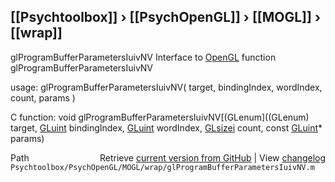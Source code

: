 ## [[Psychtoolbox]] &#8250; [[PsychOpenGL]] &#8250; [[MOGL]] &#8250; [[wrap]]

glProgramBufferParametersIuivNV  Interface to [OpenGL](OpenGL) function glProgramBufferParametersIuivNV  
  
usage:  glProgramBufferParametersIuivNV( target, bindingIndex, wordIndex, count, params )  
  
C function:  void glProgramBufferParametersIuivNV[(GLenum]((GLenum) target, [GLuint](GLuint) bindingIndex, [GLuint](GLuint) wordIndex, [GLsizei](GLsizei) count, const [GLuint](GLuint)\* params)  




<div class="code_header" style="text-align:right;">
  <span style="float:left;">Path&nbsp;&nbsp;</span> <span class="counter">Retrieve <a href=
  "https://raw.github.com/Psychtoolbox-3/Psychtoolbox-3/beta/Psychtoolbox/PsychOpenGL/MOGL/wrap/glProgramBufferParametersIuivNV.m">current version from GitHub</a> | View <a href=
  "https://github.com/Psychtoolbox-3/Psychtoolbox-3/commits/beta/Psychtoolbox/PsychOpenGL/MOGL/wrap/glProgramBufferParametersIuivNV.m">changelog</a></span>
</div>
<div class="code">
  <code>Psychtoolbox/PsychOpenGL/MOGL/wrap/glProgramBufferParametersIuivNV.m</code>
</div>

